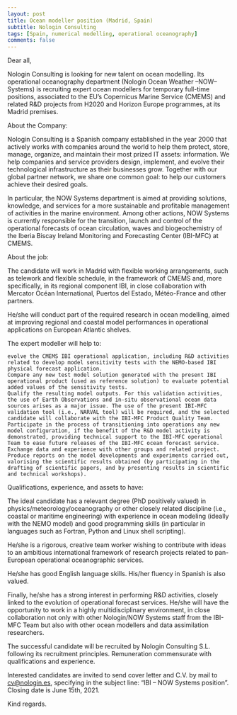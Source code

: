 ```yaml
---
layout: post
title: Ocean modeller position (Madrid, Spain)
subtitle: Nologin Consulting
tags: [Spain, numerical modelling, operational oceanography]
comments: false
---
```


Dear all,

 

Nologin Consulting is looking for new talent on ocean modelling. Its operational oceanography department (Nologin Ocean Weather –NOW– Systems) is recruiting expert ocean modellers for temporary full-time positions, associated to the EU’s Copernicus Marine Service (CMEMS) and related R&D projects from H2020 and Horizon Europe programmes, at its Madrid premises.

 

About the Company:

 

Nologin Consulting is a Spanish company established in the year 2000 that actively works with companies around the world to help them protect, store, manage, organize, and maintain their most prized IT assets: information. We help companies and service providers design, implement, and evolve their technological infrastructure as their businesses grow. Together with our global partner network, we share one common goal: to help our customers achieve their desired goals.

In particular, the NOW Systems department is aimed at providing solutions, knowledge, and services for a more sustainable and profitable management of activities in the marine environment. Among other actions, NOW Systems is currently responsible for the transition, launch and control of the operational forecasts of ocean circulation, waves and biogeochemistry of the Iberia Biscay Ireland Monitoring and Forecasting Center (IBI-MFC) at CMEMS.

 

About the job:

 

The candidate will work in Madrid with flexible working arrangements, such as telework and flexible schedule, in the framework of CMEMS and, more specifically, in its regional component IBI, in close collaboration with Mercator Océan International, Puertos del Estado, Météo-France and other partners.

He/she will conduct part of the required research in ocean modelling, aimed at improving regional and coastal model performances in operational applications on European Atlantic shelves.

The expert modeller will help to:

    evolve the CMEMS IBI operational application, including R&D activities related to develop model sensitivity tests with the NEMO-based IBI physical forecast application.
    Compare any new test model solution generated with the present IBI operational product (used as reference solution) to evaluate potential added values of the sensitivity tests. 
    Qualify the resulting model outputs. For this validation activities, the use of Earth Observations and in-situ observational ocean data sources arises as a major issue. The use of the present IBI-MFC validation tool (i.e., NARVAL tool) will be required, and the selected candidate will collaborate with the IBI-MFC Product Quality Team.   
    Participate in the process of transitioning into operations any new model configuration, if the benefit of the R&D model activity is demonstrated, providing technical support to the IBI-MFC operational Team to ease future releases of the IBI-MFC ocean forecast service. 
    Exchange data and experience with other groups and related project.
    Produce reports on the model developments and experiments carried out, valorising the scientific results obtained (by participating in the drafting of scientific papers, and by presenting results in scientific and technical workshops).

 

Qualifications, experience, and assets to have:

 

The ideal candidate has a relevant degree (PhD positively valued) in physics/meteorology/oceanography or other closely related discipline (i.e., coastal or maritime engineering) with experience in ocean modeling (ideally with the NEMO model) and good programming skills (in particular in languages such as Fortran, Python and Linux shell scripting).

He/she is a rigorous, creative team worker wishing to contribute with ideas to an ambitious international framework of research projects related to pan-European operational oceanographic services.

He/she has good English language skills. His/her fluency in Spanish is also valued. 

Finally, he/she has a strong interest in performing R&D activities, closely linked to the evolution of operational forecast services. He/she will have the opportunity to work in a highly multidisciplinary environment, in close collaboration not only with other Nologin/NOW Systems staff from the IBI-MFC Team but also with other ocean modellers and data assimilation researchers.

The successful candidate will be recruited by Nologin Consulting S.L. following its recruitment principles. Remuneration commensurate with qualifications and experience.

Interested candidates are invited to send cover letter and C.V. by mail to cv@nologin.es, specifying in the subject line: “IBI – NOW Systems position”. Closing date is June 15th, 2021.

 

Kind regards.
